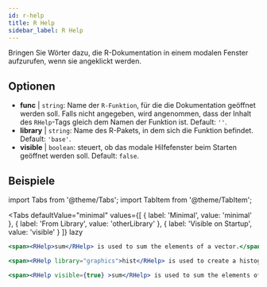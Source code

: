 ```yaml
---
id: r-help
title: R Help
sidebar_label: R Help
---
```


Bringen Sie Wörter dazu, die R-Dokumentation in einem modalen Fenster aufzurufen, wenn sie angeklickt werden.

## Optionen

* __func__ | `string`: Name der `R-Funktion`, für die die Dokumentation geöffnet werden soll. Falls nicht angegeben, wird angenommen, dass der Inhalt des `RHelp`-Tags gleich dem Namen der Funktion ist. Default: `''`.
* __library__ | `string`: Name des R-Pakets, in dem sich die Funktion befindet. Default: `'base'`.
* __visible__ | `boolean`: steuert, ob das modale Hilfefenster beim Starten geöffnet werden soll. Default: `false`.


## Beispiele

import Tabs from '@theme/Tabs';
import TabItem from '@theme/TabItem';

<Tabs
    defaultValue="minimal"
    values={[
        { label: 'Minimal', value: 'minimal' },
        { label: 'From Library', value: 'otherLibrary' },
        { label: 'Visible on Startup', value: 'visible' }
    ]}
    lazy
>

<TabItem value="minimal" >

```jsx live
<span><RHelp>sum</RHelp> is used to sum the elements of a vector.</span>
```

</TabItem>

<TabItem value="otherLibrary" >

```jsx live
<span><RHelp library="graphics">hist</RHelp> is used to create a histogram.</span>
```

</TabItem>

<TabItem value="visible" >

```jsx live
<span><RHelp visible={true} >sum</RHelp> is used to sum the elements of a vector.</span>
```

</TabItem>

</Tabs>

